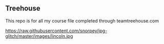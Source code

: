 ## Treehouse

This repo is for all my course file completed through teamtreehouse.com

https://raw.githubusercontent.com/snorpey/jpg-glitch/master/images/lincoln.jpg
